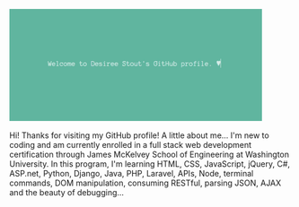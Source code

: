 
<img src="./Assets/Intro.gif"
     alt="Log-in Page"
     height= '200'
     width='450'/>

Hi!  Thanks for visiting my GitHub profile!  A little about me...  I'm new to coding and am currently enrolled in a full stack web development certification through James McKelvey School of Engineering at Washington University. In this program, I'm learning HTML, CSS, JavaScript, jQuery, C#, ASP.net, Python, Django, Java, PHP, Laravel, APIs, Node, terminal commands, DOM manipulation, consuming RESTful, parsing JSON, AJAX and the beauty of debugging...
